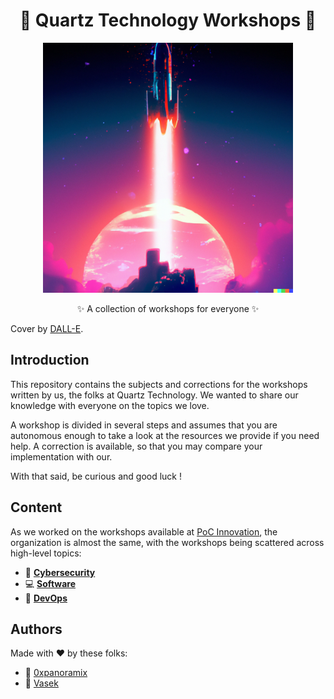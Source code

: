 # <h1 align="center"> 💎 Quartz Technology Workshops 💎 </h1>

<p align="center">
    <img src=".github/assets/COVER.PNG" width="400" alt="A DALL-E representation of a cyberpunk image of a rocket leaving the earth">
</p>

<p align="center">
✨ A collection of workshops for everyone ✨
</p>

Cover by [DALL-E](https://openai.com/dall-e-2/).

## Introduction

This repository contains the subjects and corrections for the workshops written by us, the folks at Quartz Technology.
We wanted to share our knowledge with everyone on the topics we love.

A workshop is divided in several steps and assumes that you are autonomous enough to take a look at the resources we provide if you need help.
A correction is available, so that you may compare your implementation with our.

With that said, be curious and good luck !

## Content

As we worked on the workshops available at [PoC Innovation](https://github.com/PoCInnovation/Workshops), the organization is almost the same, with the workshops being scattered across high-level topics:

- 🔐 [**Cybersecurity**](./cybersecurity/README.md)
- 💻 [**Software**](./software/README.md)
- 🐙 [**DevOps**](./devops/README.md)

## Authors

Made with ❤️ by these folks:

- 🤖 [0xpanoramix](https://github.com/0xpanoramix)
- 👻 [Vasek](https://github.com/tomchv)
